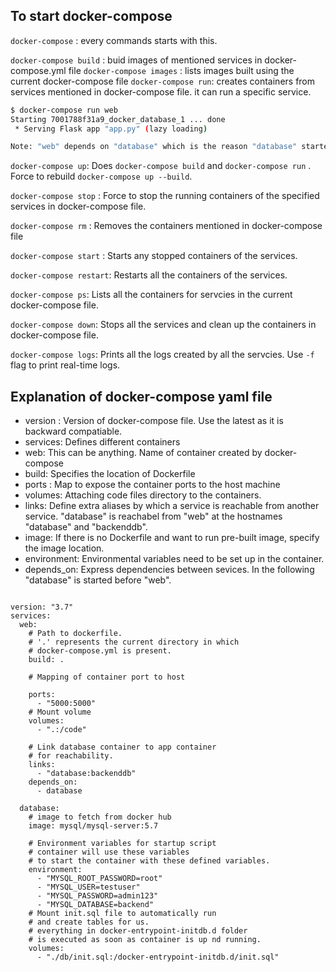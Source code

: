 ## To start docker-compose

`docker-compose` : every commands starts with this.

`docker-compose build` : buid images of mentioned services in docker-compose.yml file
`docker-compose images` : lists images built using the current docker-compose file
`docker-compose run`: creates containers from services mentioned in docker-compose file. it can run a specific service.

```sh
$ docker-compose run web
Starting 7001788f31a9_docker_database_1 ... done
 * Serving Flask app "app.py" (lazy loading)

Note: "web" depends on "database" which is the reason "database" started. Otherwise, "database" will not start.
```

`docker-compose up`: Does `docker-compose build` and `docker-compose run` . Force to rebuild `docker-compose up --build`.

`docker-compose stop` : Force to stop the running containers of the specified services in docker-compose file.

`docker-compose rm` : Removes the containers mentioned in docker-compose file

`docker-compose start` : Starts any stopped containers of the services.

`docker-compose restart`: Restarts all the containers of the services.

`docker-compose ps`: Lists all the containers for servcies in the current docker-compose file.

`docker-compose down`: Stops all the services and clean up the containers in docker-compose file.

`docker-compose logs`: Prints all the logs created by all the servcies. Use `-f` flag to print real-time logs.

## Explanation of docker-compose yaml file

- version : Version of docker-compose file. Use the latest as it is backward compatiable.
- services: Defines different containers
- web: This can be anything. Name of container created by docker-compose
- build: Specifies the location of Dockerfile
- ports : Map to expose the container ports to the host machine
- volumes: Attaching code files directory to the containers.
- links: Define extra aliases by which a service is reachable from another service. "database" is reachabel from "web" at the hostnames "database" and "backenddb".
- image: If there is no Dockerfile and want to run pre-built image, specify the image location.
- environment: Environmental variables need to be set up in the container.
- depends_on: Express dependencies between sevices. In the following "database" is started before "web".

```docker

version: "3.7"
services:
  web:
    # Path to dockerfile.
    # '.' represents the current directory in which
    # docker-compose.yml is present.
    build: .

    # Mapping of container port to host

    ports:
      - "5000:5000"
    # Mount volume
    volumes:
      - ".:/code"

    # Link database container to app container
    # for reachability.
    links:
      - "database:backenddb"
    depends_on:
      - database

  database:
    # image to fetch from docker hub
    image: mysql/mysql-server:5.7

    # Environment variables for startup script
    # container will use these variables
    # to start the container with these defined variables.
    environment:
      - "MYSQL_ROOT_PASSWORD=root"
      - "MYSQL_USER=testuser"
      - "MYSQL_PASSWORD=admin123"
      - "MYSQL_DATABASE=backend"
    # Mount init.sql file to automatically run
    # and create tables for us.
    # everything in docker-entrypoint-initdb.d folder
    # is executed as soon as container is up nd running.
    volumes:
      - "./db/init.sql:/docker-entrypoint-initdb.d/init.sql"

```
